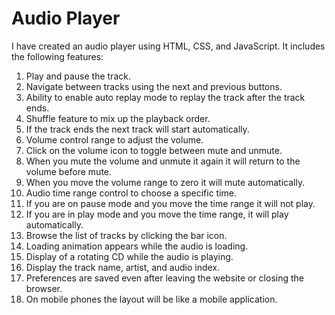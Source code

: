 # Audio Player
I have created an audio player using HTML, CSS, and JavaScript. It includes the following features:

1. Play and pause the track.
2. Navigate between tracks using the next and previous buttons.
3. Ability to enable auto replay mode to replay the track after the track ends.
4. Shuffle feature to mix up the playback order.
5. If the track ends the next track will start automatically.
6. Volume control range to adjust the volume.
7. Click on the volume icon to toggle between mute and unmute.
8. When you mute the volume and unmute it again it will return to the volume before mute.
9. When you move the volume range to zero it will mute automatically.
10. Audio time range control to choose a specific time.
11. If you are on pause mode and you move the time range it will not play. 
12. If you are in play mode and you move the time range, it will play automatically.
13. Browse the list of tracks by clicking the bar icon.
14. Loading animation appears while the audio is loading.
15. Display of a rotating CD while the audio is playing.
16. Display the track name, artist, and audio index.
17. Preferences are saved even after leaving the website or closing the browser.
18. On mobile phones the layout will be like a mobile application.
